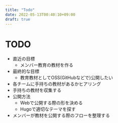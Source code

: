 ```yaml
---
title: "Todo"
date: 2022-05-13T00:40:10+09:00
draft: true
---
```


# TODO

- 直近の目標
  - メンバー教育の教材を作る
- 最終的な目標
  - 教育教材としてOSS(GitHubなどで)公開したい
- 各チームに手持ちの教材があるかヒアリング
- 手持ちの教材を収集する
- 公開方法
  - Webで公開する際の形を決める
  - Hugoで適切なテーマを探す
- メンバーが教材を公開する際のフローを整理する
